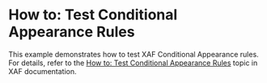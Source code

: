 # How to: Test Conditional Appearance Rules


<p>This example demonstrates how to test XAF Conditional Appearance rules. For details, refer to the <a href="http://documentation.devexpress.com/#Xaf/CustomDocument3345"><u>How to: Test Conditional Appearance Rules</u></a> topic in XAF documentation. </p><br />


<br/>


